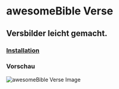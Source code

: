 # awesomeBible Verse
## Versbilder leicht gemacht.

### [Installation](https://github.com/awesomebible/verse/blob/master/HOSTING.DE.md)

### Vorschau
![awesomeBible Verse Image](https://verse.awesomebible.de "Image by awesomebible.de")
